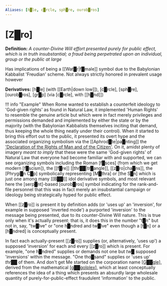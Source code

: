 ```yaml
---
Aliases: [h█le, c█rcle, sph█re, ourob█ros]
---
```

# **[Z█ro]**

**Definition:** *A counter-Divine Will effort presented purely for public effect, which is in truth insubstantial; a fraud being perpetrated upon an individual, group or the public at large*

Has implications of being a [[Wat█r|f█male]] symbol due to the Babylonian Kabbalist 'Freudian' scheme.  Not always strictly honored in prevalent usage however

**Derivatives:** [h█le] (with [[Earth|down low]]), [c█rcle], [sph█re], [ourob█ros], [gr█p] (via [c█rcle], with [[h█nd]])

!!! info "Example"
    When Rome wanted to establish a counterfeit ideology to 'God-given rights' as found in Natural Law, it implemented 'Human Rights' to resemble the genuine article but which were in fact merely privileges and permissions demanded and implemented by either the state or by the majority (with the Babylonian Kabbalists themselves inciting that demand, thus keeping the whole thing neatly under their control).  When it started to bring this effort out to the public, it presented its overt hype and the associated organizing symbolism via the [[Aphrod█te|pa█nting]] the ['Declaration of the Rights of Man and of the Citizen'](https://upload.wikimedia.org/wikipedia/commons/6/6c/Declaration_of_the_Rights_of_Man_and_of_the_Citizen_in_1789.jpg).  On it, amidst plenty of imagery *meant to imply* that these were the same 'God-given rights' of Natural Law that everyone had become familiar with and supported, we can see organizing symbols including the Roman [f█sces] (from which we get modern [f█scism]), the [[f█re]] [[thr██|tr█angle]], [[z█ro|cha█ns]], the [Phrygi█n C█p] symbolically representing [M█thra] or [the S█n] which is just one among many [[B██l]] idol derivative symbols, and most relevant here the [serp█nt]-based [ourob█ros] symbol indicating for the rank-and-file personnel that this was in fact merely an insubstantial campaign or ideology being strategically hyped for public effect.

When [[z█ro]] is present it by definition adds (or 'uses up' an 'inversion', for example in supposed 'inverted mode') a purported 'inversion' to the message being presented, due to its counter-Divine Will nature.  This is true only when it's actually present; that is, it does this in the number "t█n" but not in, say, "tw█lve" or "one h█ndred and tw█lve" even though a [t█n] or a [h█ndred] is conceptually present.

In fact each actually-present [[z█ro]] supplies (or, alternatively, 'uses up') a supposed 'inversion' for each and every [[z█ro]] which is present.  For example, "one h█ndred" supplies or demands not one but *tw█* supposed 'inversions' within the message.  "One tho█sand" supplies or 'uses up' *thr██* of them.  And don't get Me started on the corporation name [\[G██gle\]](https://www.google.com/), derived from the mathematical [\[g██golplex\]](https://en.wikipedia.org/wiki/Googolplex), which at least conceptually references the idea of a thing which presents an absurdly large wholesale quantity of purely-for-public-effect fraudulent 'information' to the public.
